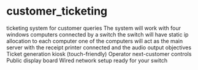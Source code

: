 # customer_ticketing
ticketing system for customer queries
The system will work with four windows computers connected by a switch
the switch will have static ip allocation to each computer
one of the computers will act as the main server with the receipt printer connected and the audio output
objectives
Ticket generation kiosk (touch-friendly)
Operator next-customer controls
Public display board
Wired network setup ready for your switch
